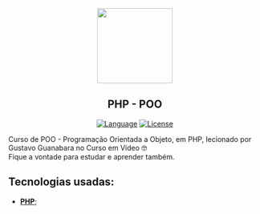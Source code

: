 <div id="header" align="center">
	<img src="https://media1.giphy.com/media/JqDcpPX8vWahUny0pE/200w.webp" width="150px"/>
</div>
<h2 align="center">
    <b>PHP - POO</b>
</h2>

<p align="center">
    <a href="#"><img src="https://img.shields.io/badge/language-PHP-%237175aa" alt="Language"></a>
    <a href="#"><img src="https://img.shields.io/badge/license-MIT-green" alt="License"></a>
</p>

<p>
    Curso de POO - Programação Orientada a Objeto, em PHP, lecionado por Gustavo Guanabara no Curso em Vídeo 🤓 <br>
    Fique a vontade para estudar e aprender também.
</p>

## Tecnologias usadas:
- **[PHP](https://www.php.net/)**;